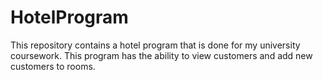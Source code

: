 # HotelProgram

This repository contains a hotel program that is done for my university coursework. This program has the ability to view customers and add new customers to rooms.

